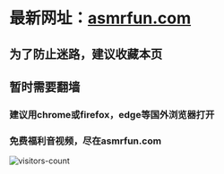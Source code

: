 # 最新网址：[asmrfun.com](https://www.asmrfun.com)
## 为了防止迷路，建议收藏本页
## 暂时需要翻墙
### 建议用chrome或firefox，edge等国外浏览器打开
### 免费福利音视频，尽在asmrfun.com

![visitors-count](https://visitor-badge.laobi.icu/badge?page_id=asmrfun.readme)
